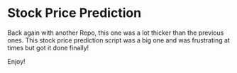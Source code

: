 # Stock Price Prediction

Back again with another Repo, this one was a lot thicker than the previous ones. This stock price prediction script was a big one and was frustrating at times but got it done finally!

Enjoy!
